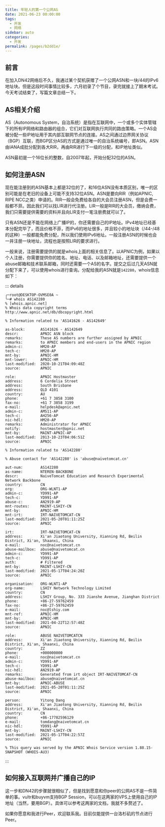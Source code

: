 ```yaml
---
title: 年轻人的第一个公网AS
date: 2021-06-23 00:00:00
tags: 
  - 开发
  - 网络
sidebar: auto
categories: 
  - 开发
permalink: /pages/b2dd1e/
---
```


## 前言

在加入DN42网络后不久，我通过某个契机获赠了一个公网ASN和一块/44的IPv6地址块。但是这段时间事情比较多，六月初录了个节目，录完就接上了期末考试。今天考试结束了，写篇文章总结一下。

## AS相关介绍

AS（Autonomous System，自治系统）是指在互联网中，一个或多个实体管辖下的所有IP网络和路由器的组合，它们对互联网执行共同的路由策略。一个AS会被分配一些IP地址用于其内部互联网节点的连接。AS之间通过边界网关协议（BGP）互联，而BGP区分AS的方式是通过唯一的自治系统编号，即ASN。ASN由IANA成批分配到各大RIR，再由RIR进行下一级的分配，和IP地址类似。

ASN最初是一个16位长的整数，自2007年起，开始分配32位的ASN。

## 如何注册ASN

现在能注册到的ASN基本上都是32位的了，和16位ASN没有本质区别，唯一的区别可能是在老旧的设备上可能不支持32位ASN。ASN是要向RIR（例如APNIC, RIPE NCC之类）申请的。RIR一般会免费给各自的大会员注册ASN，但是会费一般都不菲。因此我们可以找LIR进行代注册。LIR一般是RIR的大会员，缴纳会费，我们只需要提供需要的资料并且向LIR支付一笔注册费就可以了。

只有ASN还是不能在网络上广播IP的，你还需要自己的IP地址。IPv4地址已经基本分配完毕了，而且价格不菲，而IPv6的地址很多，并且较小的地址块（/44-/48的这种）一般都能免费分配，所以我们使用IPv6地址。一般注册ASN的时候也会一并注册一块地址，流程也是按照LIR的要求进行。

一般来说，注册需要提供的就是whois上面的相关信息了。以APNIC为例，如果以个人注册，你需要提供你的姓名、地址、电话、以及邮箱地址，还需要提供一个abuse邮箱和技术联系邮箱，同时还需要一个AS的名字。提交之后过几天ASN就分配下来了，可以使用whois进行查询。分配给我的ASN就是`142280`，whois信息如下：

::: details

```
╭─root@DESKTOP-OVMSE0A ~
╰─# whois AS142280
% [whois.apnic.net]
% Whois data copyright terms    http://www.apnic.net/db/dbcopyright.html

% Information related to 'AS141626 - AS142649'

as-block:       AS141626 - AS142649
descr:          APNIC ASN block
remarks:        These AS numbers are further assigned by APNIC
remarks:        to APNIC members and end-users in the APNIC region
admin-c:        HM20-AP
tech-c:         HM20-AP
mnt-by:         APNIC-HM
mnt-lower:      APNIC-HM
last-modified:  2020-10-21T04:09:48Z
source:         APNIC

role:           APNIC Hostmaster
address:        6 Cordelia Street
address:        South Brisbane
address:        QLD 4101
country:        AU
phone:          +61 7 3858 3100
fax-no:         +61 7 3858 3199
e-mail:         helpdesk@apnic.net
admin-c:        AMS11-AP
tech-c:         AH256-AP
nic-hdl:        HM20-AP
remarks:        Administrator for APNIC
notify:         hostmaster@apnic.net
mnt-by:         MAINT-APNIC-AP
last-modified:  2013-10-23T04:06:51Z
source:         APNIC

% Information related to 'AS142280'

% Abuse contact for 'AS142280' is 'abuse@naivetomcat.cn'

aut-num:        AS142280
as-name:        NTEREN-BACKBONE
descr:          NaiveTomcat Education and Research Experimental Network Backbone
country:        CN
org:            ORG-WLNT1-AP
admin-c:        YD991-AP
tech-c:         YD991-AP
abuse-c:        AN2919-AP
mnt-routes:     MAINT-LSHIY-CN
mnt-by:         APNIC-HM
mnt-irt:        IRT-NAIVETOMCAT-CN
last-modified:  2021-05-20T01:11:25Z
source:         APNIC

irt:            IRT-NAIVETOMCAT-CN
address:        Xi'an Jiaotong University, Xianning Rd, Beilin District, Xi'an, Shaanxi, China
e-mail:         noc@naivetomcat.cn
abuse-mailbox:  abuse@naivetomcat.cn
admin-c:        YD991-AP
tech-c:         YD991-AP
auth:           # Filtered
mnt-by:         MAINT-LSHIY-CN
last-modified:  2021-05-17T04:24:20Z
source:         APNIC

organisation:   ORG-WLNT1-AP
org-name:       LSHIY Network Technology Limited
country:        CN
address:        LSHIY Group, No. 333 Jianshe Avenue, Jianghan District
phone:          +86-27-59762459
fax-no:         +86-27-59762459
e-mail:         noc@lshiy.com
mnt-ref:        APNIC-HM
mnt-by:         APNIC-HM
last-modified:  2021-04-22T12:57:48Z
source:         APNIC

role:           ABUSE NAIVETOMCATCN
address:        Xi'an Jiaotong University, Xianning Rd, Beilin District, Xi'an, Shaanxi, China
country:        ZZ
phone:          +000000000
e-mail:         noc@naivetomcat.cn
admin-c:        YD991-AP
tech-c:         YD991-AP
nic-hdl:        AN2919-AP
remarks:        Generated from irt object IRT-NAIVETOMCAT-CN
abuse-mailbox:  abuse@naivetomcat.cn
mnt-by:         APNIC-ABUSE
last-modified:  2021-05-20T01:11:25Z
source:         APNIC

person:         Yitong Dang
address:        Xi'an Jiaotong University, Xianning Rd, Beilin District, Xi'an, Shaanxi, China
country:        CN
phone:          +86-17782596129
e-mail:         tomdang@naivetomcat.cn
nic-hdl:        YD991-AP
mnt-by:         MAINT-LSHIY-CN
last-modified:  2021-05-17T04:22:57Z
source:         APNIC

% This query was served by the APNIC Whois Service version 1.88.15-SNAPSHOT (WHOIS-AU3)
```

:::

## 如何接入互联网并广播自己的IP

这一步和DN42的步骤就很相似了，但是找到愿意和你peer的公网AS不是一件简单的事。vultr和buyvm支持BGP Session，可以在这两家的VPS上使用自己的IP地址（当然，要用BGP）。具体可以参考这两家的文档，我就不多赘述了。

如果你愿意和我进行Peer，欢迎联系我。目前仅能提供一台洛杉矶的节点进行Peer。
